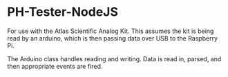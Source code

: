 # PH-Tester-NodeJS

For use with the Atlas Scientific Analog Kit.  This assumes the kit is being read by an arduino, which is then passing data over USB to the Raspberry Pi.

The Arduino class handles reading and writing.  Data is read in, parsed, and then appropriate events are fired.
